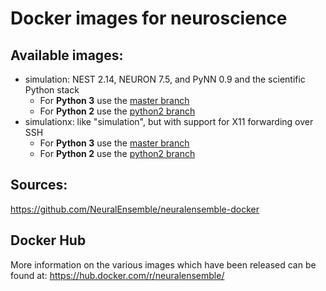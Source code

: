 # Docker images for neuroscience 

## Available images:

- simulation: NEST 2.14, NEURON 7.5, and PyNN 0.9 and the scientific Python stack
  - For **Python 3** use the [master branch](https://github.com/NeuralEnsemble/neuralensemble-docker/tree/master/simulation)
  - For **Python 2** use the [python2 branch](https://github.com/NeuralEnsemble/neuralensemble-docker/tree/python2/simulation)
- simulationx: like "simulation", but with support for X11 forwarding over SSH
  - For **Python 3** use the [master branch](https://github.com/NeuralEnsemble/neuralensemble-docker/tree/master/simulationx)
  - For **Python 2** use the [python2 branch](https://github.com/NeuralEnsemble/neuralensemble-docker/tree/python2/simulationx)

## Sources:

https://github.com/NeuralEnsemble/neuralensemble-docker

## Docker Hub

More information on the various images which have been released can be found at: https://hub.docker.com/r/neuralensemble/
